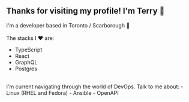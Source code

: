 ## Thanks for visiting my profile! I'm Terry 👋

<!--
**terzhang/terzhang** is a ✨ _special_ ✨ repository because its `README.md` (this file) appears on your GitHub profile.

Here are some ideas to get you started:

- 🔭 I’m currently working on ...
- 🌱 I’m currently learning ...
- 👯 I’m looking to collaborate on ...
- 🤔 I’m looking for help with ...
- 💬 Ask me about ...
- 📫 How to reach me: ...
- 😄 Pronouns: ...
- ⚡ Fun fact: ...
-->
I'm a developer based in Toronto / Scarborough :maple_leaf:
<br/>
<br/>The stacks I :heart: are:
- TypeScript
- React
- GraphQL
- Postgres
<br/>
I'm current navigating through the world of DevOps.
Talk to me about:
- Linux (RHEL and Fedora)
- Ansible
- OpenAPI
